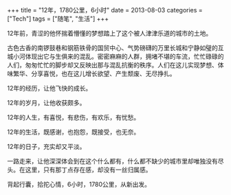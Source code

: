 +++
title = "12年，1780公里，6小时"
date = 2013-08-03
categories = ["Tech"]
tags = ["随笔", "生活"]
+++

  12年前，青涩的他怀揣着懵懂的梦想踏上了这个被人津津乐道的城市的土地。

  古色古香的南锣鼓巷和钢筋铁骨的国贸中心、气势磅礴的万里长城和宁静如璧的互城小河体现出它与生俱来的混乱。密密麻麻的人群，拥堵不堪的车流，忙忙碌碌的人们，匆匆忙忙的脚步却又反映出那与混乱抗衡的秩序。人们在这儿实现梦想、体味繁华、分享喜悦，也在这儿增长欲望、产生颓废、无尽挣扎。

  12年的经历，让他飞快的成长。

  12年的岁月，让他收获颇多。

  12年的人生，有喜悦，有悲伤，有欢乐，有忧愁。

  12年的生活，既感谢，也抱怨，既接受，也无奈。
    
  12年的日子，充实却又平淡。

  一路走来，让他深深体会到在这个什么都有，什么都不缺少的城市里却唯独没有尽头。在这里，只有那丁点存在感，却没有一丝归属感。

  背起行囊，拾拕心情，6小时，1780公里，从新出发。
